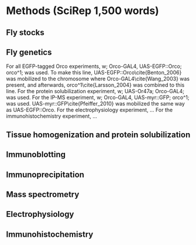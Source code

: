 #  Methods (SciRep 1,500 words)
## Fly stocks 

## Fly genetics
For all EGFP-tagged Orco experiments, w; Orco-GAL4, UAS-EGFP::Orco; orco^1; was used. To make this line, UAS-EGFP::Orco\cite{Benton_2006} was mobilized to the chromosome where Orco-GAL4\cite{Wang_2003} was present, and afterwards, orco^1\cite{Larsson_2004} was combined to this line. For the protein solubilization experiment, w; UAS-Or47a; Orco-GAL4; was used. For the IP-MS experiment, w; Orco-GAL4, UAS-myr::GFP; orco^1; was used. UAS-myr::GFP\cite{Pfeiffer_2010} was mobilized the same way as UAS-EGFP::Orco. For the electrophysiology experiment, ... For the immunohistochemistry experiment, ...

## Tissue homogenization and protein solubilization

## Immunoblotting

## Immunoprecipitation

## Mass spectrometry

## Electrophysiology

## Immunohistochemistry 